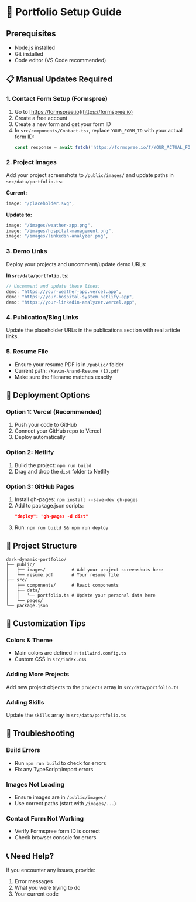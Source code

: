 # 🚀 Portfolio Setup Guide

## Prerequisites
- Node.js installed
- Git installed
- Code editor (VS Code recommended)

## 📋 Manual Updates Required

### 1. **Contact Form Setup (Formspree)**
1. Go to [https://formspree.io](https://formspree.io)
2. Create a free account
3. Create a new form and get your form ID
4. In `src/components/Contact.tsx`, replace `YOUR_FORM_ID` with your actual form ID:
   ```typescript
   const response = await fetch('https://formspree.io/f/YOUR_ACTUAL_FORM_ID', {
   ```

### 2. **Project Images**
Add your project screenshots to `/public/images/` and update paths in `src/data/portfolio.ts`:

**Current:**
```typescript
image: "/placeholder.svg",
```

**Update to:**
```typescript
image: "/images/weather-app.png",
image: "/images/hospital-management.png", 
image: "/images/linkedin-analyzer.png",
```

### 3. **Demo Links**
Deploy your projects and uncomment/update demo URLs:

**In `src/data/portfolio.ts`:**
```typescript
// Uncomment and update these lines:
demo: "https://your-weather-app.vercel.app",
demo: "https://your-hospital-system.netlify.app",
demo: "https://your-linkedin-analyzer.vercel.app",
```

### 4. **Publication/Blog Links**
Update the placeholder URLs in the publications section with real article links.

### 5. **Resume File**
- Ensure your resume PDF is in `/public/` folder
- Current path: `/Kavin-Anand-Resume (1).pdf`
- Make sure the filename matches exactly

## 🚀 Deployment Options

### Option 1: Vercel (Recommended)
1. Push your code to GitHub
2. Connect your GitHub repo to Vercel
3. Deploy automatically

### Option 2: Netlify
1. Build the project: `npm run build`
2. Drag and drop the `dist` folder to Netlify

### Option 3: GitHub Pages
1. Install gh-pages: `npm install --save-dev gh-pages`
2. Add to package.json scripts:
   ```json
   "deploy": "gh-pages -d dist"
   ```
3. Run: `npm run build && npm run deploy`

## 📂 Project Structure
```
dark-dynamic-portfolio/
├── public/
│   ├── images/          # Add your project screenshots here
│   └── resume.pdf       # Your resume file
├── src/
│   ├── components/      # React components
│   ├── data/
│   │   └── portfolio.ts # Update your personal data here
│   └── pages/
└── package.json
```

## 🎨 Customization Tips

### Colors & Theme
- Main colors are defined in `tailwind.config.ts`
- Custom CSS in `src/index.css`

### Adding More Projects
Add new project objects to the `projects` array in `src/data/portfolio.ts`

### Adding Skills
Update the `skills` array in `src/data/portfolio.ts`

## 🐛 Troubleshooting

### Build Errors
- Run `npm run build` to check for errors
- Fix any TypeScript/import errors

### Images Not Loading
- Ensure images are in `/public/images/`
- Use correct paths (start with `/images/...`)

### Contact Form Not Working
- Verify Formspree form ID is correct
- Check browser console for errors

## 📞 Need Help?
If you encounter any issues, provide:
1. Error messages
2. What you were trying to do
3. Your current code
